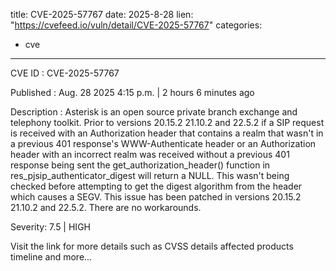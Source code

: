  
title: CVE-2025-57767
date: 2025-8-28
lien: "https://cvefeed.io/vuln/detail/CVE-2025-57767"
categories:
  - cve
---

CVE ID : CVE-2025-57767

Published :  Aug. 28
2025
4:15 p.m. | 2 hours
6 minutes ago

Description : Asterisk is an open source private branch exchange and telephony toolkit. Prior to versions 20.15.2
21.10.2
and 22.5.2
if a SIP request is received with an Authorization header that contains a realm that wasn't in a previous 401 response's WWW-Authenticate header
or an Authorization header with an incorrect realm was received without a previous 401 response being sent
the get_authorization_header() function in res_pjsip_authenticator_digest will return a NULL. This wasn't being checked before attempting to get the digest algorithm from the header which causes a SEGV. This issue has been patched in versions 20.15.2
21.10.2
and 22.5.2. There are no workarounds.

Severity: 7.5 | HIGH

Visit the link for more details
such as CVSS details
affected products
timeline
and more...
